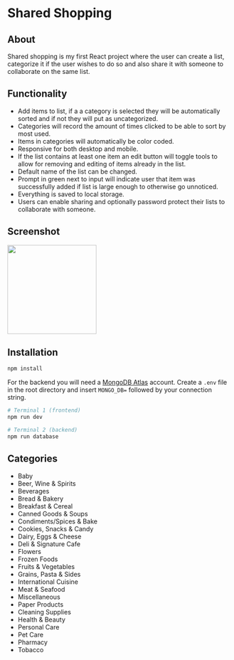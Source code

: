 # Shared Shopping

## About

Shared shopping is my first React project where the user can create a list, categorize it if the user wishes to do so and also share it with someone to collaborate on the same list.

## Functionality

- Add items to list, if a a category is selected they will be automatically sorted and if not they will put as uncategorized.
- Categories will record the amount of times clicked to be able to sort by most used.
- Items in categories will automatically be color coded.
- Responsive for both desktop and mobile.
- If the list contains at least one item an edit button will toggle tools to allow for removing and editing of items already in the list.
- Default name of the list can be changed.
- Prompt in green next to input will indicate user that item was successfully added if list is large enough to otherwise go unnoticed.
- Everything is saved to local storage.
- Users can enable sharing and optionally password protect their lists to collaborate with someone.

## Screenshot

<img src="https://user-images.githubusercontent.com/72305598/128172799-01faa1c0-5d6d-4b7f-b327-88a59ec074d4.png" width="200px">

## Installation

```bash
npm install
```

For the backend you will need a [MongoDB Atlas](https://www.mongodb.com/cloud/atlas) account. Create a `.env` file in the root directory and insert `MONGO_DB=` followed by your connection string.

```bash
# Terminal 1 (frontend)
npm run dev
```

```bash
# Terminal 2 (backend)
npm run database
```

## Categories

- Baby
- Beer, Wine & Spirits
- Beverages
- Bread & Bakery
- Breakfast & Cereal
- Canned Goods & Soups
- Condiments/Spices & Bake
- Cookies, Snacks & Candy
- Dairy, Eggs & Cheese
- Deli & Signature Cafe
- Flowers
- Frozen Foods
- Fruits & Vegetables
- Grains, Pasta & Sides
- International Cuisine
- Meat & Seafood
- Miscellaneous
- Paper Products
- Cleaning Supplies
- Health & Beauty
- Personal Care
- Pet Care
- Pharmacy
- Tobacco
